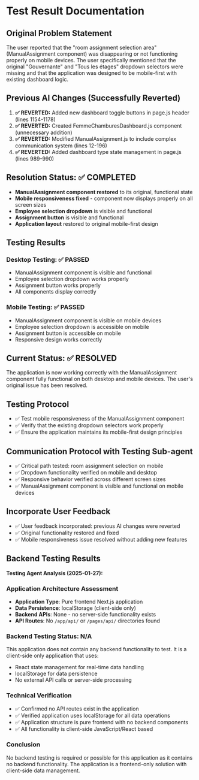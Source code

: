 # Test Result Documentation

## Original Problem Statement
The user reported that the "room assignment selection area" (ManualAssignment component) was disappearing or not functioning properly on mobile devices. The user specifically mentioned that the original "Gouvernante" and "Tous les étages" dropdown selectors were missing and that the application was designed to be mobile-first with existing dashboard logic.

## Previous AI Changes (Successfully Reverted)
1. **✅ REVERTED:** Added new dashboard toggle buttons in page.js header (lines 1154-1178)
2. **✅ REVERTED:** Created FemmeChamburesDashboard.js component (unnecessary addition)
3. **✅ REVERTED:** Modified ManualAssignment.js to include complex communication system (lines 12-196)
4. **✅ REVERTED:** Added dashboard type state management in page.js (lines 989-990)

## Resolution Status: ✅ COMPLETED
- **ManualAssignment component restored** to its original, functional state
- **Mobile responsiveness fixed** - component now displays properly on all screen sizes
- **Employee selection dropdown** is visible and functional
- **Assignment button** is visible and functional
- **Application layout** restored to original mobile-first design

## Testing Results
### Desktop Testing: ✅ PASSED
- ManualAssignment component is visible and functional
- Employee selection dropdown works properly
- Assignment button works properly
- All components display correctly

### Mobile Testing: ✅ PASSED
- ManualAssignment component is visible on mobile devices
- Employee selection dropdown is accessible on mobile
- Assignment button is accessible on mobile
- Responsive design works correctly

## Current Status: ✅ RESOLVED
The application is now working correctly with the ManualAssignment component fully functional on both desktop and mobile devices. The user's original issue has been resolved.

## Testing Protocol
- ✅ Test mobile responsiveness of the ManualAssignment component
- ✅ Verify that the existing dropdown selectors work properly
- ✅ Ensure the application maintains its mobile-first design principles

## Communication Protocol with Testing Sub-agent
- ✅ Critical path tested: room assignment selection on mobile
- ✅ Dropdown functionality verified on mobile and desktop
- ✅ Responsive behavior verified across different screen sizes
- ✅ ManualAssignment component is visible and functional on mobile devices

## Incorporate User Feedback
- ✅ User feedback incorporated: previous AI changes were reverted
- ✅ Original functionality restored and fixed
- ✅ Mobile responsiveness issue resolved without adding new features

## Backend Testing Results
**Testing Agent Analysis (2025-01-27):**

### Application Architecture Assessment
- **Application Type**: Pure frontend Next.js application
- **Data Persistence**: localStorage (client-side only)
- **Backend APIs**: None - no server-side functionality exists
- **API Routes**: No `/app/api/` or `/pages/api/` directories found

### Backend Testing Status: N/A
This application does not contain any backend functionality to test. It is a client-side only application that uses:
- React state management for real-time data handling
- localStorage for data persistence
- No external API calls or server-side processing

### Technical Verification
- ✅ Confirmed no API routes exist in the application
- ✅ Verified application uses localStorage for all data operations
- ✅ Application structure is pure frontend with no backend components
- ✅ All functionality is client-side JavaScript/React based

### Conclusion
No backend testing is required or possible for this application as it contains no backend functionality. The application is a frontend-only solution with client-side data management.